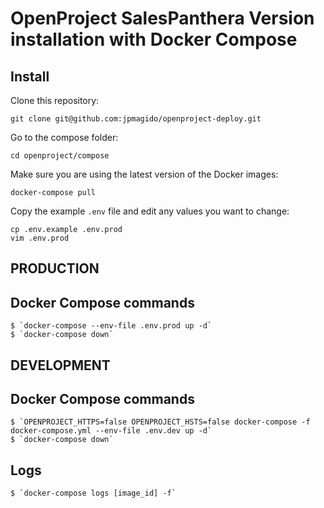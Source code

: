 # OpenProject SalesPanthera Version installation with Docker Compose

## Install

Clone this repository:

    git clone git@github.com:jpmagido/openproject-deploy.git

Go to the compose folder: 

    cd openproject/compose

Make sure you are using the latest version of the Docker images:

    docker-compose pull

Copy the example `.env` file and edit any values you want to change:

    cp .env.example .env.prod
    vim .env.prod

## PRODUCTION

## Docker Compose commands

    $ `docker-compose --env-file .env.prod up -d`  
    $ `docker-compose down`

## DEVELOPMENT

## Docker Compose commands

    $ `OPENPROJECT_HTTPS=false OPENPROJECT_HSTS=false docker-compose -f docker-compose.yml --env-file .env.dev up -d`  
    $ `docker-compose down`


## Logs

    $ `docker-compose logs [image_id] -f`
